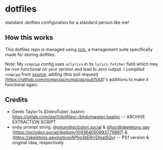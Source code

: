 # dotfiles
standard .dotfiles configuration for a standard person like me!

## How this works
This dotfiles repo is managed using [rcm](https://github.com/thoughtbot/rcm), a management suite specifically made for storing dotfiles.

*Note*: My `ncmpcpp` config uses `azlyrics` in its `lyrics_fetcher` field which may be non-functional on your version and lead to zero output. I complied `ncmpcpp` from [source](https://github.com/ncmpcpp/ncmpcpp), adding (this pull request)[https://github.com/ncmpcpp/ncmpcpp/pull/544)'s additions to make it functional again.

## Credits
- Derek Taylor'ls (DistroTube) .bashrc: https://gitlab.com/dwt1/dotfiles/-/blob/master/.bashrc
-- ARCHIVE EXTRACTION SCRIPT
- enby prompt string: @pilum@octodon.social & @luci@skeletons.gay (https://octodon.social/@pilum/109364050993779997) & (https://skeletons.gay/notice/APhg3kERrrDlealSQy)
-- PS1 version & original idea, respectively
